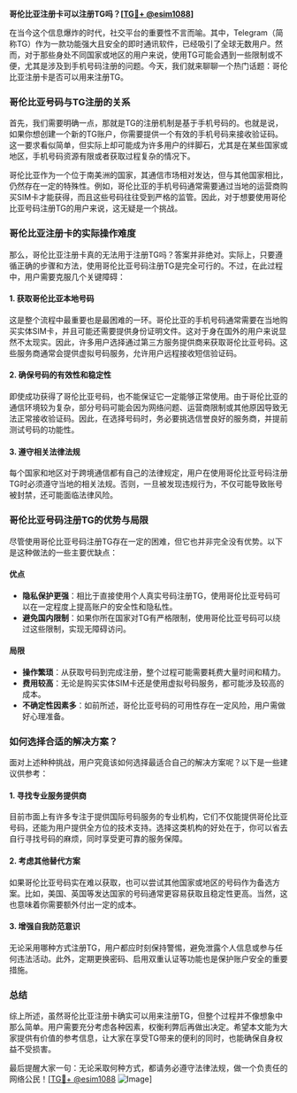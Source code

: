 **哥伦比亚注册卡可以注册TG吗？[[TG💪+ @esim1088](https://t.me/s/esim1088)]**

在当今这个信息爆炸的时代，社交平台的重要性不言而喻。其中，Telegram（简称TG）作为一款功能强大且安全的即时通讯软件，已经吸引了全球无数用户。然而，对于那些身处不同国家或地区的用户来说，使用TG可能会遇到一些限制或不便，尤其是涉及到手机号码注册的问题。今天，我们就来聊聊一个热门话题：哥伦比亚注册卡是否可以用来注册TG。

### **哥伦比亚号码与TG注册的关系**

首先，我们需要明确一点，那就是TG的注册机制是基于手机号码的。也就是说，如果你想创建一个新的TG账户，你需要提供一个有效的手机号码来接收验证码。这一要求看似简单，但实际上却可能成为许多用户的绊脚石，尤其是在某些国家或地区，手机号码资源有限或者获取过程复杂的情况下。

哥伦比亚作为一个位于南美洲的国家，其通信市场相对发达，但与其他国家相比，仍然存在一定的特殊性。例如，哥伦比亚的手机号码通常需要通过当地的运营商购买SIM卡才能获得，而且这些号码往往受到严格的监管。因此，对于想要使用哥伦比亚号码注册TG的用户来说，这无疑是一个挑战。

### **哥伦比亚注册卡的实际操作难度**

那么，哥伦比亚注册卡真的无法用于注册TG吗？答案并非绝对。实际上，只要遵循正确的步骤和方法，使用哥伦比亚号码注册TG是完全可行的。不过，在此过程中，用户需要克服几个关键障碍：

#### **1. 获取哥伦比亚本地号码**
这是整个流程中最重要也是最困难的一环。哥伦比亚的手机号码通常需要在当地购买实体SIM卡，并且可能还需要提供身份证明文件。这对于身在国外的用户来说显然不太现实。因此，许多用户选择通过第三方服务提供商来获取哥伦比亚号码。这些服务商通常会提供虚拟号码服务，允许用户远程接收短信验证码。

#### **2. 确保号码的有效性和稳定性**
即使成功获得了哥伦比亚号码，也不能保证它一定能够正常使用。由于哥伦比亚的通信环境较为复杂，部分号码可能会因为网络问题、运营商限制或其他原因导致无法正常接收验证码。因此，在选择号码时，务必要挑选信誉良好的服务商，并提前测试号码的功能性。

#### **3. 遵守相关法律法规**
每个国家和地区对于跨境通信都有自己的法律规定，用户在使用哥伦比亚号码注册TG时必须遵守当地的相关法规。否则，一旦被发现违规行为，不仅可能导致账号被封禁，还可能面临法律风险。

### **哥伦比亚号码注册TG的优势与局限**

尽管使用哥伦比亚号码注册TG存在一定的困难，但它也并非完全没有优势。以下是这种做法的一些主要优缺点：

#### **优点**
- **隐私保护更强**：相比于直接使用个人真实号码注册TG，使用哥伦比亚号码可以在一定程度上提高账户的安全性和隐私性。
- **避免国内限制**：如果你所在国家对TG有严格限制，使用哥伦比亚号码可以绕过这些限制，实现无障碍访问。

#### **局限**
- **操作繁琐**：从获取号码到完成注册，整个过程可能需要耗费大量时间和精力。
- **费用较高**：无论是购买实体SIM卡还是使用虚拟号码服务，都可能涉及较高的成本。
- **不确定性因素多**：如前所述，哥伦比亚号码的可用性存在一定风险，用户需做好心理准备。

### **如何选择合适的解决方案？**

面对上述种种挑战，用户究竟该如何选择最适合自己的解决方案呢？以下是一些建议供参考：

#### **1. 寻找专业服务提供商**
目前市面上有许多专注于提供国际号码服务的专业机构，它们不仅能提供哥伦比亚号码，还能为用户提供全方位的技术支持。选择这类机构的好处在于，你可以省去自行寻找号码的麻烦，同时享受更可靠的服务保障。

#### **2. 考虑其他替代方案**
如果哥伦比亚号码实在难以获取，也可以尝试其他国家或地区的号码作为备选方案。比如，美国、英国等发达国家的号码通常更容易获取且稳定性更高。当然，这也意味着你需要额外付出一定的成本。

#### **3. 增强自我防范意识**
无论采用哪种方式注册TG，用户都应时刻保持警惕，避免泄露个人信息或参与任何违法活动。此外，定期更换密码、启用双重认证等功能也是保护账户安全的重要措施。

### **总结**

综上所述，虽然哥伦比亚注册卡确实可以用来注册TG，但整个过程并不像想象中那么简单。用户需要充分考虑各种因素，权衡利弊后再做出决定。希望本文能为大家提供有价值的参考信息，让大家在享受TG带来的便利的同时，也能确保自身权益不受损害。

最后提醒大家一句：无论采取何种方式，都请务必遵守法律法规，做一个负责任的网络公民！[[TG💪+ @esim1088](https://t.me/s/esim1088) ![Image](https://i.postimg.cc/4NQfJmqS/Snipaste-2025-05-13-00-14-12.png)]
